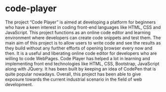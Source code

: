 # code-player


The project “Code Player” is aimed at developing a platform for beginners who have a keen interest in coding front-end languages like HTML, CSS and JavaScript. This project functions as an online code editor and learning environment where developers can create code snippets and test them.
The main aim of this project is to allow users to write code and see the results as they build without any further efforts of opening browser every now and then. It is a useful and liberating online code editor for developers who are willing to code WebPages.
Code Player has helped a lot in learning and implementing front end technologies like HTML, CSS, Bootstrap, JavaScript along with JQuery. It has been built by keeping an idea of CodePen that is quite popular nowadays.
Overall, this project has been able to give exposure towards the current industrial scenario in the field of web development.  

